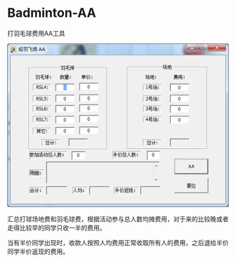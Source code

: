 # Badminton-AA
打羽毛球费用AA工具

![](https://github.com/CoderAldrich/Badminton-AA/blob/master/AA/%E7%95%8C%E9%9D%A2.png)

汇总打球场地费和羽毛球费，根据活动参与总人数均摊费用，对于来的比较晚或者走得比较早的同学只收一半的费用。

当有半价同学出现时，收款人按照人均费用正常收取所有人的费用，之后退给半价同学半价返现的费用。

